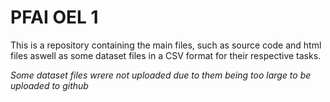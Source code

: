 # PFAI OEL 1
This is a repository containing the main files, such as source code and html files aswell as some dataset files in a CSV format for their respective tasks. 

*Some dataset files wrere not uploaded due to them being too large to be uploaded to github*
